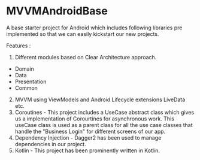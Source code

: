 # MVVMAndroidBase


A base starter project for Android which includes following libraries pre implemented so that we can easily kickstart our new projects.

Features : 
1. Different modules based on Clear Architecture approach.
  - Domain
  - Data
  - Presentation
  - Common
2. MVVM using ViewModels and Android Lifecycle extensions LiveData etc.
3. Coroutines - This project includes a UseCase abstract class which gives us a implementation of Corourtines for asynchronous work. This useCase class is used as a parent class for all the use case classes that handle the "Business Login" for different screens of our app.
4. Dependency Injection - Dagger2 has been used to manage dependencies in our project.
5. Kotlin - This project has been prominently written in Kotlin.
